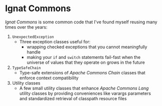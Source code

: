 # Ignat Commons

*Ignat Commons* is some common code that I've found myself reusing many times over the years:

1. `UnexpectedException`
   - Three exception classes useful for:
     - wrapping checked exceptions that you cannot meaningfully handle
     - making your `if` and `switch` statements fail-fast when the universe of values that they operate on grows in the future
2. `TypeSafeChain`
   - Type-safe extensions of *Apache Commons Chain* classes that enforce context compatibility
3. Utility classes
   - A few small utility classes that enhance *Apache Commons Lang* utility classes by providing conveniences like varargs parameters and standardized retrieval of classpath resource files
